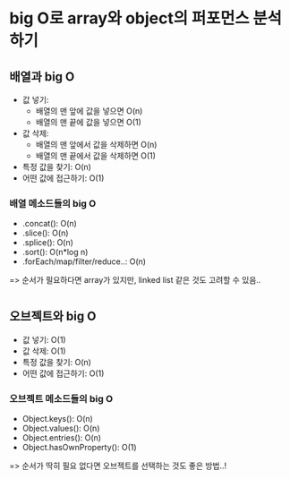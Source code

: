 # big O로 array와 object의 퍼포먼스 분석하기

## 배열과 big O

- 값 넣기:
  - 배열의 맨 앞에 값을 넣으면 O(n)
  - 배열의 맨 끝에 값을 넣으면 O(1)
- 값 삭제:
  - 배열의 맨 앞에서 값을 삭제하면 O(n)
  - 배열의 맨 끝에서 값을 삭제하면 O(1)
- 특정 값을 찾기: O(n)
- 어떤 값에 접근하기: O(1)

### 배열 메소드들의 big O

- .concat(): O(n)
- .slice(): O(n)
- .splice(): O(n)
- .sort(): O(n\*log n)
- .forEach/map/filter/reduce..: O(n)

=> 순서가 필요하다면 array가 있지만, linked list 같은 것도 고려할 수 있음..

#

## 오브젝트와 big O

- 값 넣기: O(1)
- 값 삭제: O(1)
- 특정 값을 찾기: O(n)
- 어떤 값에 접근하기: O(1)

### 오브젝트 메소드들의 big O

- Object.keys(): O(n)
- Object.values(): O(n)
- Object.entries(): O(n)
- Object.hasOwnProperty(): O(1)

=> 순서가 딱히 필요 없다면 오브젝트를 선택하는 것도 좋은 방법..!

